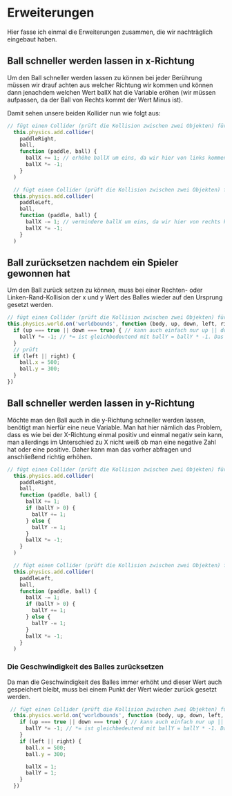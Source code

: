 # Erweiterungen
Hier fasse ich einmal die Erweiterungen zusammen, die wir nachträglich eingebaut haben.

## Ball schneller werden lassen in x-Richtung
Um den Ball schneller werden lassen zu können bei jeder Berührung müssen wir drauf achten aus welcher Richtung wir kommen und können dann jenachdem welchen Wert ballX hat die Variable eröhen (wir müssen aufpassen, da der Ball von Rechts kommt der Wert Minus ist). 

Damit sehen unsere beiden Kollider nun wie folgt aus:

```js
// fügt einen Collider (prüft die Kollision zwischen zwei Objekten) für den Rechten Schläger und dem Ball hinzu
  this.physics.add.collider(
    paddleRight,
    ball,
    function (paddle, ball) {
      ballX += 1; // erhöhe ballX um eins, da wir hier von links kommen und daher der Wert minus ist.
      ballX *= -1;
    }
  )

  // fügt einen Collider (prüft die Kollision zwischen zwei Objekten) für den Linken Schläger und dem Ball hinzu
  this.physics.add.collider(
    paddleLeft,
    ball,
    function (paddle, ball) {
      ballX -= 1; // vermindere ballX um eins, da wir hier von rechts kommen und daher der Wert minus ist.
      ballX *= -1;
    }
  )
```

## Ball zurücksetzen nachdem ein Spieler gewonnen hat
Um den Ball zurück setzen zu können, muss bei einer Rechten- oder Linken-Rand-Kollision der x und y Wert des Balles wieder auf den Ursprung gesetzt werden.

```js
// fügt einen Collider (prüft die Kollision zwischen zwei Objekten) für den Ball und dem oberen und unteren Bildschirmende hinzu
this.physics.world.on('worldbounds', function (body, up, down, left, right) {
  if (up === true || down === true) { // kann auch einfach nur up || down sein, da es ja schon true ist. Das || ist das oder Zeichen
    ballY *= -1; // *= ist gleichbedeutend mit ballY = ballY * -1. Das *= ist also ein Zugriff auf die Variable selbst mit dem Wert der dahinter steht
  }
  // prüft 
  if (left || right) {
    ball.x = 500;
    ball.y = 300;
  }
})
```

## Ball schneller werden lassen in y-Richtung
Möchte man den Ball auch in die y-Richtung schneller werden lassen, benötigt man hierfür eine neue Variable. Man hat hier nämlich das Problem, dass es wie bei der X-Richtung einmal positiv und einmal negativ sein kann, man allerdings im Unterschied zu X nicht weiß ob man eine negative Zahl hat oder eine positive. Daher kann man das vorher abfragen und anschließend richtig erhöhen.

```js
// fügt einen Collider (prüft die Kollision zwischen zwei Objekten) für den Rechten Schläger und dem Ball hinzu
  this.physics.add.collider(
    paddleRight,
    ball,
    function (paddle, ball) {
      ballX += 1;
      if (ballY > 0) {
        ballY += 1;
      } else {
        ballY -= 1;
      }
      ballX *= -1;
    }
  )

  // fügt einen Collider (prüft die Kollision zwischen zwei Objekten) für den Linken Schläger und dem Ball hinzu
  this.physics.add.collider(
    paddleLeft,
    ball,
    function (paddle, ball) {
      ballX -= 1;
      if (ballY > 0) {
        ballY += 1;
      } else {
        ballY -= 1;
      }
      ballX *= -1;
    }
  )
```

### Die Geschwindigkeit des Balles zurücksetzen
Da man die Geschwindigkeit des Balles immer erhöht und dieser Wert auch gespeichert bleibt, muss bei einem Punkt der Wert wieder zurück gesetzt werden.

```js
 // fügt einen Collider (prüft die Kollision zwischen zwei Objekten) für den Ball und dem oberen und unteren Bildschirmende hinzu
  this.physics.world.on('worldbounds', function (body, up, down, left, right) {
    if (up === true || down === true) { // kann auch einfach nur up || down sein, da es ja schon true ist. Das || ist das oder Zeichen
      ballY *= -1; // *= ist gleichbedeutend mit ballY = ballY * -1. Das *= ist also ein Zugriff auf die Variable selbst mit dem Wert der dahinter steht
    }
    if (left || right) {
      ball.x = 500;
      ball.y = 300;

      ballX = 1;
      ballY = 1;
    }
  })
``` 